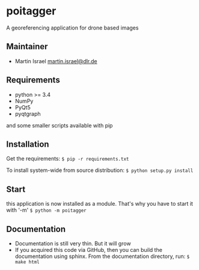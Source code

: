 # poitagger
A georeferencing application for drone based images 

Maintainer
----------
  * Martin Israel <martin.israel@dlr.de>
  
Requirements
------------

  * python >= 3.4 
  * NumPy
  * PyQt5
  * pyqtgraph

and some smaller scripts available with pip         


Installation
------------
Get the requirements:
    `$ pip -r requirements.txt`
   
To install system-wide from source distribution:
   `$ python setup.py install`

Start
-----

this application is now installed as a module. That's why you have to start it with '-m'
    `$ python -m poitagger`
    
    
Documentation
-------------

* Documentation is still very thin. But it will grow
* If you acquired this code via GitHub, then you can build the documentation using sphinx.
      From the documentation directory, run:
          `$ make html`
   

   


